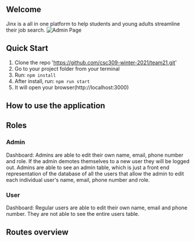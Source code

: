 ## Welcome

Jinx is a all in one platform to help students and young adults streamline their job search.
![Admin Page](https://github.com/csc309-winter-2021/team21/blob/main/client/src/assets/img/products/demo.png)

## Quick Start

1.  Clone the repo 'https://github.com/csc309-winter-2021/team21.git'
2.  Go to your project folder from your terminal
3.  Run: `npm install`
4.  After install, run: `npm run start`
5.  It will open your browser(http://localhost:3000)

## How to use the application

## Roles
### Admin
Dashboard: Admins are able to edit their own name, email, phone number and role. If the admin demotes themselves to a new user they will be logged out. Admins are able to see an admin table, which is just a front end representation of the database of all the users that allow the admin to edit each individual user's name, email, phone number and role.

### User
Dashboard: Regular users are able to edit their own name, email and phone number. They are not able to see the entire users table.

## Routes overview

